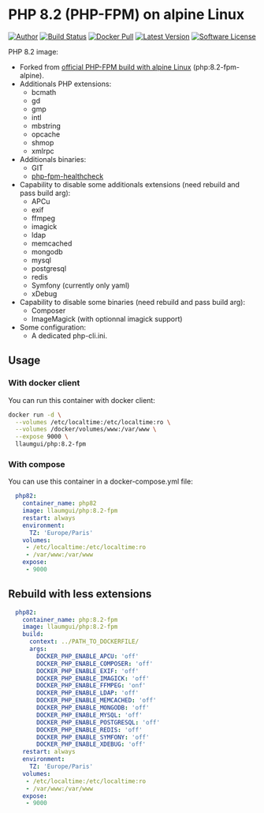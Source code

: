 # PHP 8.2 (PHP-FPM) on alpine Linux

[![Author][ico-twitter]][link-twitter]
[![Build Status][ico-ghactions]][link-ghactions]
[![Docker Pull][ico-docker]][link-docker]
[![Latest Version][ico-version]][link-docker]
[![Software License][ico-license]](LICENSE)

PHP 8.2 image:

* Forked from [official PHP-FPM build with alpine Linux](https://store.docker.com/images/php) (php:8.2-fpm-alpine).
* Additionals PHP extensions:
  * bcmath
  * gd
  * gmp
  * intl
  * mbstring
  * opcache
  * shmop
  * xmlrpc
* Additionals binaries:
  * GIT
  * [php-fpm-healthcheck](https://github.com/renatomefi/php-fpm-healthcheck)
* Capability to disable some additionals extensions (need rebuild and pass build arg):
  * APCu
  * exif
  * ffmpeg
  * imagick
  * ldap
  * memcached
  * mongodb
  * mysql
  * postgresql
  * redis
  * Symfony (currently only yaml)
  * xDebug
* Capability to disable some binaries (need rebuild and pass build arg):
  * Composer
  * ImageMagick (with optionnal imagick support)
* Some configuration:
  * A dedicated php-cli.ini.

## Usage

### With docker client

You can run this container with docker client:

~~~bash
docker run -d \
  --volumes /etc/localtime:/etc/localtime:ro \
  --volumes /docker/volumes/www:/var/www \
  --expose 9000 \
  llaumgui/php:8.2-fpm
~~~

### With compose

You can use this container in a docker-compose.yml file:

~~~yaml
  php82:
    container_name: php82
    image: llaumgui/php:8.2-fpm
    restart: always
    environment:
      TZ: 'Europe/Paris'
    volumes:
     - /etc/localtime:/etc/localtime:ro
     - /var/www:/var/www
    expose:
     - 9000
~~~

## Rebuild with less extensions

~~~yaml
  php82:
    container_name: php:8.2-fpm
    image: llaumgui/php:8.2-fpm
    build:
      context: ../PATH_TO_DOCKERFILE/
      args:
        DOCKER_PHP_ENABLE_APCU: 'off'
        DOCKER_PHP_ENABLE_COMPOSER: 'off'
        DOCKER_PHP_ENABLE_EXIF: 'off'
        DOCKER_PHP_ENABLE_IMAGICK: 'off'
        DOCKER_PHP_ENABLE_FFMPEG: 'onf'
        DOCKER_PHP_ENABLE_LDAP: 'off'
        DOCKER_PHP_ENABLE_MEMCACHED: 'off'
        DOCKER_PHP_ENABLE_MONGODB: 'off'
        DOCKER_PHP_ENABLE_MYSQL: 'off'
        DOCKER_PHP_ENABLE_POSTGRESQL: 'off'
        DOCKER_PHP_ENABLE_REDIS: 'off'
        DOCKER_PHP_ENABLE_SYMFONY: 'off'
        DOCKER_PHP_ENABLE_XDEBUG: 'off'
    restart: always
    environment:
      TZ: 'Europe/Paris'
    volumes:
     - /etc/localtime:/etc/localtime:ro
     - /var/www:/var/www
    expose:
     - 9000
~~~

[ico-twitter]: https://img.shields.io/static/v1?label=Author&message=llaumgui&color=50ABF1&logo=twitter&style=flat-square
[link-twitter]: https://twitter.com/llaumgui
[ico-docker]: https://img.shields.io/docker/pulls/llaumgui/php?color=%2496ed&logo=docker&style=flat-square
[link-docker]: https://hub.docker.com/r/llaumgui/php
[ico-ghactions]: https://img.shields.io/github/workflow/status/llaumgui/docker-images-php-fpm/Docker%20image%20CI%20CD?style=flat-square&logo=github&label=CI/CD
[link-ghactions]: https://github.com/llaumgui/docker-images-php-fpm/actions
[ico-version]: https://img.shields.io/docker/v/llaumgui/php?sort=semver&color=%2496ed&logo=docker&style=flat-square
[ico-license]: https://img.shields.io/github/license/llaumgui/docker-images-php-fpm?style=flat-square
